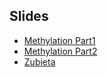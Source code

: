 ## Slides

* [Methylation Part1](./methyl-slides-part1)
* [Methylation Part2](./methyl-slides-part2)
* [Zubieta](./zubieta)


